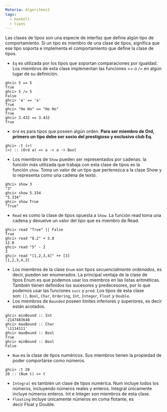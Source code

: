 ```yaml
---
Materia: Algoritmos1
tags:
  - haskell
  - tipos
---
```

Las clases de tipos son una especie de interfaz que define algún tipo de comportamiento. Si un tipo es miembro de una clase de tipos, significa que ese tipo soporta e implementa el comportamiento que define la clase de tipos.
- `Eq` es utilizada por los tipos que soportan comparaciones por igualdad. Los miembros de esta clase implementan las funciones == o /= en algún lugar de su definición.
```ghci
ghci> 5 == 5
True
ghci> 5 /= 5
False
ghci> 'a' == 'a'
True
ghci> "Ho Ho" == "Ho Ho"
True
ghci> 3.432 == 3.432
True
```
- `Ord` es para tipos que poseen algún orden. **Para ser miembro de Ord, primero un tipo debe ser socio del prestigioso y exclusivo club Eq.**
```ghci
ghci> :t (>)
(>) :: (Ord a) => a -> a -> Bool
```
- Los miembros de `Show` pueden ser representados por cadenas. la función más utilizada que trabaja con esta clase de tipos es la función `show`. Toma un valor de un tipo que pertenezca a la clase Show y lo representa como una cadena de texto.
```ghci
ghci> show 3
"3"
ghci> show 5.334
"5.334"
ghci> show True
"True"
```
- `Read` es como la clase de tipos opuesta a `Show`. La función read toma una cadena y devuelve un valor del tipo que es miembro de Read.
```ghci
ghci> read "True" || False
True
ghci> read "8.2" + 3.8
12.0
ghci> read "5" - 2
3
ghci> read "[1,2,3,4]" ++ [3]
[1,2,3,4,3]
```
- Los miembros de la clase `Enum` son tipos *secuencialmente ordenados*, es decir, pueden ser enumerados. La principal ventaja de la clase de tipos Enum es que podemos usar los miembros en las listas aritméticas. También tienen definidos los sucesores y predecesores, por lo que podemos usar las funciones `succ` y `pred`. Los tipos de esta clase son: `()`, `Bool`, `Char`, `Ordering`, `Int`, `Integer`, `Float` y `Double`.
- Los miembros de `Bounded` poseen límites inferiores y superiores, es decir están acotados.
```ghci
ghci> minBound :: Int
-2147483648
ghci> maxBound :: Char
'\1114111'
ghci> maxBound :: Bool
True
ghci> minBound :: Bool
False
```
- `Num` es la clase de tipos numéricos. Sus miembros tienen la propiedad de poder comportarse como números. 
```ghci
ghci> :t 20
20 :: (Num t) => t
```
- `Integral` es también un clase de tipos numérica. Num incluye todos los números, incluyendo números reales y enteros. Integral únicamente incluye números enteros. Int e Integer son miembros de esta clase.
- `Floating` incluye únicamente números en coma flotante, es decir Float y Double.